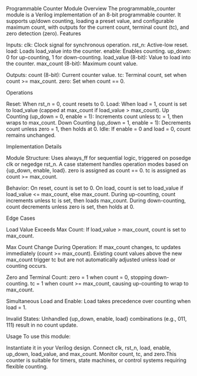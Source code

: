 Programmable Counter Module
Overview
The programmable_counter module is a Verilog implementation of an 8-bit programmable counter. It supports up/down counting, loading a preset value, and configurable maximum count, with outputs for the current count, terminal count (tc), and zero detection (zero).
Features

Inputs:
clk: Clock signal for synchronous operation.
rst_n: Active-low reset.
load: Loads load_value into the counter.
enable: Enables counting.
up_down: 0 for up-counting, 1 for down-counting.
load_value (8-bit): Value to load into the counter.
max_count (8-bit): Maximum count value.


Outputs:
count (8-bit): Current counter value.
tc: Terminal count, set when count >= max_count.
zero: Set when count == 0.



Operations

Reset: When rst_n = 0, count resets to 0.
Load: When load = 1, count is set to load_value (capped at max_count if load_value > max_count).
Up Counting (up_down = 0, enable = 1): Increments count unless tc = 1, then wraps to max_count.
Down Counting (up_down = 1, enable = 1): Decrements count unless zero = 1, then holds at 0.
Idle: If enable = 0 and load = 0, count remains unchanged.

Implementation Details

Module Structure:
Uses always_ff for sequential logic, triggered on posedge clk or negedge rst_n.
A case statement handles operation modes based on {up_down, enable, load}.
zero is assigned as count == 0.
tc is assigned as count >= max_count.


Behavior:
On reset, count is set to 0.
On load, count is set to load_value if load_value <= max_count, else max_count.
During up-counting, count increments unless tc is set, then loads max_count.
During down-counting, count decrements unless zero is set, then holds at 0.



Edge Cases

Load Value Exceeds Max Count:
If load_value > max_count, count is set to max_count.


Max Count Change During Operation:
If max_count changes, tc updates immediately (count >= max_count). Existing count values above the new max_count trigger tc but are not automatically adjusted unless load or counting occurs.


Zero and Terminal Count:
zero = 1 when count = 0, stopping down-counting.
tc = 1 when count >= max_count, causing up-counting to wrap to max_count.


Simultaneous Load and Enable:
Load takes precedence over counting when load = 1.


Invalid States:
Unhandled {up_down, enable, load} combinations (e.g., 011, 111) result in no count update.



Usage
To use this module:

Instantiate it in your Verilog design.
Connect clk, rst_n, load, enable, up_down, load_value, and max_count.
Monitor count, tc, and zero.This counter is suitable for timers, state machines, or control systems requiring flexible counting.
